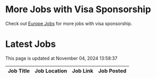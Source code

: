 # More Jobs with Visa Sponsorship

Check out [Europe Jobs](https://github.com/sureshparimi/europejobs#latest-jobs) for more jobs with visa sponsorship.

# Latest Jobs

This page is updated at November 04, 2024 13:58:37

| Job Title | Job Location | Job Link | Job Posted |
| --- | --- | --- | --- |
